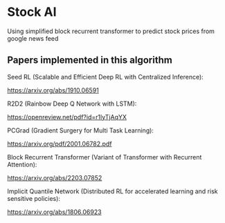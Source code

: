 
# Stock AI


Using simplified block recurrent transformer to predict stock prices from google news feed


## Papers implemented in this algorithm


Seed RL (Scalable and Efficient Deep RL with Centralized Inference): 

https://arxiv.org/abs/1910.06591

R2D2 (Rainbow Deep Q Network with LSTM): 

https://openreview.net/pdf?id=r1lyTjAqYX

PCGrad (Gradient Surgery for Multi Task Learning):  

https://arxiv.org/pdf/2001.06782.pdf

Block Recurrent Transformer (Variant of Transformer with Recurrent Attention): 

https://arxiv.org/abs/2203.07852

Implicit Quantile Network (Distributed RL for accelerated learning and risk sensitive policies): 

https://arxiv.org/abs/1806.06923

